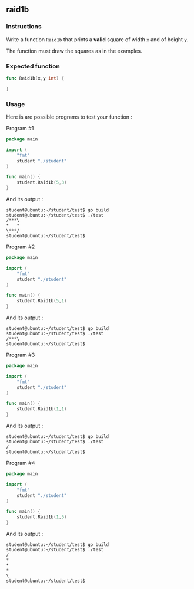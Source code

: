 ## raid1b

### Instructions

Write a function `Raid1b` that prints a **valid** square of width `x` and of height `y`.

The function must draw the squares as in the examples.

### Expected function

```go
func Raid1b(x,y int) {

}
```

### Usage

Here is are possible programs to test your function :

Program #1

```go
package main

import (
	"fmt"
	student "./student"
)

func main() {
	student.Raid1b(5,3)
}
```

And its output :

```console
student@ubuntu:~/student/test$ go build
student@ubuntu:~/student/test$ ./test
/***\
*   *
\***/
student@ubuntu:~/student/test$
```

Program #2

```go
package main

import (
	"fmt"
	student "./student"
)

func main() {
	student.Raid1b(5,1)
}
```

And its output :

```console
student@ubuntu:~/student/test$ go build
student@ubuntu:~/student/test$ ./test
/***\
student@ubuntu:~/student/test$
```

Program #3

```go
package main

import (
	"fmt"
	student "./student"
)

func main() {
	student.Raid1b(1,1)
}
```

And its output :

```console
student@ubuntu:~/student/test$ go build
student@ubuntu:~/student/test$ ./test
/
student@ubuntu:~/student/test$
```

Program #4

```go
package main

import (
	"fmt"
	student "./student"
)

func main() {
	student.Raid1b(1,5)
}
```

And its output :

```console
student@ubuntu:~/student/test$ go build
student@ubuntu:~/student/test$ ./test
/
*
*
*
\
student@ubuntu:~/student/test$
```
